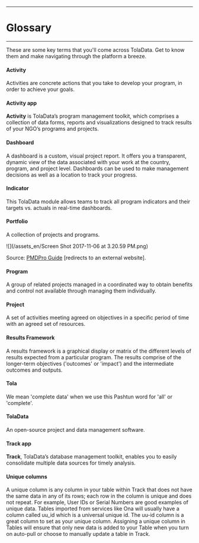 ****
# Glossary
---

These are some key terms that you'll come across TolaData. Get to know them and make navigating through the platform a breeze.

#### Activity

Activities are concrete actions that you take to develop your program, in order to achieve your goals.

#### Activity app

**Activity** is TolaData’s program management toolkit, which comprises a collection of data forms, reports and visualizations designed to track results of your NGO’s programs and projects.

#### Dashboard

A dashboard is a custom, visual project report. It offers you a transparent, dynamic view of the data associated with your work at the country, program, and project level. Dashboards can be used to make management decisions as well as a location to track your progress.

#### Indicator

This TolaData module allows teams to track all program indicators and their targets vs. actuals in real-time dashboards.

#### Portfolio

A collection of projects and programs.

![](/assets_en/Screen Shot 2017-11-06 at 3.20.59 PM.png)

Source: [PMDPro Guide](http://www.pm4ngos.com/pmd-pro-guide/) [redirects to an external website].

#### Program

A group of related projects managed in a coordinated way to obtain benefits and control not available through managing them individually.

#### Project

A set of activities meeting agreed on objectives in a specific period of time with an agreed set of resources.

#### Results Framework

A results framework is a graphical display or matrix of the different levels of results expected from a particular program. The results comprise of the longer-term objectives ('outcomes' or 'impact') and the intermediate outcomes and outputs.

#### Tola

We mean 'complete data' when we use this Pashtun word for 'all' or 'complete'.

#### TolaData

An open-source project and data management software.

#### Track app

**Track**, TolaData’s database management toolkit, enables you to easily consolidate multiple data sources for timely analysis.

#### Unique columns

A unique column is any column in your table within Track that does not have the same data in any of its rows; each row in the column is unique and does not repeat. For example, User IDs or Serial Numbers are good examples of unique data. Tables imported from services like Ona will usually have a column called uu\_id which is a universal unique id. The uu-id column is a great column to set as your unique column. Assigning a unique column in Tables will ensure that only new data is added to your Table when you turn on auto-pull or choose to manually update a table in Track.



